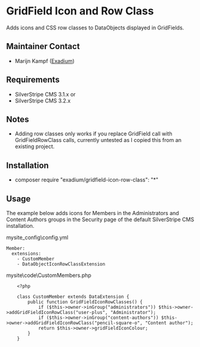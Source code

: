 GridField Icon and Row Class
=================
Adds icons and CSS row classes to DataObjects displayed in GridFields.

## Maintainer Contact
* Marijn Kampf ([Exadium](https://github.com/marijnkampf/GridField-Icon-Row-Class))

## Requirements
* SilverStripe CMS 3.1.x
or 
* SilverStripe CMS 3.2.x

## Notes
* Adding row classes only works if you replace GridField call with GridFieldRowClass calls, currently untested as I copied this from an existing project.

## Installation

* composer require "exadium/gridfield-icon-row-class": "*"

## Usage
The example below adds icons for Members in the Administrators and Content Authors groups in the Security page of the default SilverStripe CMS installation.

mysite\_config\config.yml
````
Member:
  extensions:
    - CustomMember
    - DataObjectIconRowClassExtension
````

mysite\code\CustomMembers.php
````
    <?php

    class CustomMember extends DataExtension {
    	public function GridFieldIconRowClasses() {
    		if ($this->owner->inGroup("administrators")) $this->owner->addGridFieldIconRowClass("user-plus", "Administrator");
    		if ($this->owner->inGroup("content-authors")) $this->owner->addGridFieldIconRowClass("pencil-square-o", "Content author");
    		return $this->owner->gridFieldIconColour;
    	}
    }
````